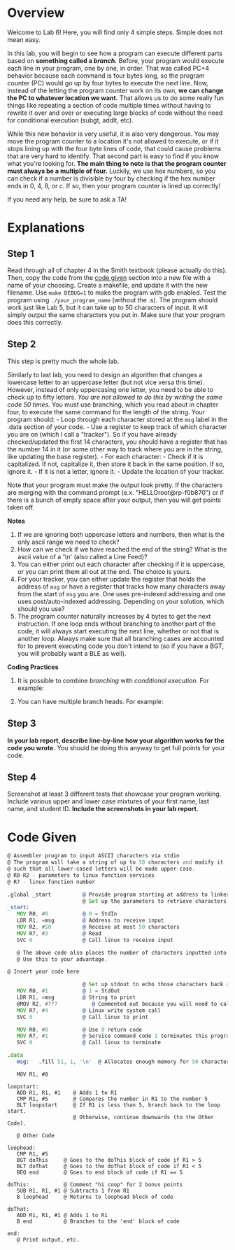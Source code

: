 # Overview
Welcome to Lab 6! Here, you will find only 4 simple steps. Simple does not mean easy.

In this lab, you will begin to see how a program can execute different parts based on **something called a *branch.*** Before, your program would execute each line in your program, one by one, in order. That was called PC+4 behavior because each command is four bytes long, so the program counter (PC) would go up by four bytes to execute the next line. Now, instead of the letting the program counter work on its own, **we can change the PC to whatever location we want.** That allows us to do some really fun things like repeating a section of code multiple times without having to rewrite it over and over or executing large blocks of code without the need for conditional execution (subgt, addlt, etc). 

While this new behavior is very useful, it is also very dangerous. You may move the program counter to a location it's not allowed to execute, or if it stops lining up with the four byte lines of code, that could cause problems that are very hard to identify. That second part is easy to find if you know what you're looking for. **The main thing to note is that the program counter must always be a multiple of four.** Luckily, we use hex numbers, so you can check if a number is divisible by four by checking if the hex number ends in 0, 4, 8, or c. If so, then your program counter is lined up correctly!

If you need any help, be sure to ask a TA!

# Explanations
## Step 1
Read through all of chapter 4 in the Smith textbook (please actually do this). Then, copy the code from the [code given](#code-given) section into a new file with a name of your choosing. Create a makefile, and update it with the new filename. Use `make DEBUG=1` to make the program with gdb enabled. Test the program using `./your_program_name` (without the .s). The program should work just like Lab 5, but it can take up to 50 characters of input. It will simply output the same characters you put in. Make sure that your program does this correctly.

## Step 2
This step is pretty much the whole lab.

Similarly to last lab, you need to design an algorithm that changes a lowercase letter to an uppercase letter (but not vice versa this time). However, instead of only uppercasing one letter, you need to be able to check up to fifty letters. *You are not allowed to do this by writing the same code 50 times.* You must use branching, which you read about in chapter four, to execute the same command for the length of the string. Your program should:
    - Loop through each character stored at the `msg` label in the .data section of your code.
    - Use a register to keep track of which character you are on (which I call a "tracker"). So if you have already checked/updated the first 14 characters, you should have a register that has the number 14 in it (or some other way to track where you are in the string, like updating the base register).
    - For each character:
        - Check if it is capitalized. If not, capitalize it, then store it back in the same position. If so, ignore it.
        - If it is not a letter, ignore it.
        - Update the location of your tracker.

Note that your program must make the output look pretty. If the characters are merging with the command prompt (e.x. "HELLOroot@rp-f0b870") or if there is a bunch of empty space after your output, then you will get points taken off.

**Notes**
1. If we are ignoring both uppercase letters and numbers, then what is the only ascii range we need to check?
2. How can we check if we have reached the end of the string? What is the ascii value of a '\n' (also called a Line Feed)?
3. You can either print out each character after checking if it is uppercase, or you can print them all out at the end. The choice is yours.
4. For your tracker, you can either update the register that holds the address of `msg` or have a register that tracks how many characters away from the start of `msg` you are. One uses pre-indexed addressing and one uses post/auto-indexed addressing. Depending on your solution, which should you use?
5. The program counter naturally increases by 4 bytes to get the next instruction. If one loop ends without branching to another part of the code, it will always start executing the next line, whether or not that is another loop. Always make sure that all branching cases are accounted for to prevent executing code you don't intend to (so if you have a BGT, you will probably want a BLE as well).

**Coding Practices**
1. It is possible to combine *branching* with *conditional execution.* For example:



2. You can have multiple branch heads. For example:



## Step 3
**In your lab report, describe line-by-line how your algorithm works for the code you wrote.** You should be doing this anyway to get full points for your code.

## Step 4
Screenshot at least 3 different tests that showcase your program working. Include various upper and lower case mixtures of your first name, last name, and student ID. **Include the screenshots in your lab report.**

# Code Given
```asm
@ Assembler program to input ASCII characters via stdin 
@ The program will take a string of up to 50 characters and modify it 
@ such that all lower-cased letters will be made upper-case. 
@ R0-R2 - parameters to linux function services 
@ R7 - linux function number 

.global _start          @ Provide program starting at address to linker 
                        @ Set up the parameters to retrieve characters and then call Linux to do it. 
_start:   
   MOV R0, #0           @ 0 = StdIn 
   LDR R1, =msg         @ Address to receive input 
   MOV R2, #50          @ Receive at most 50 characters 
   MOV R7, #3           @ Read 
   SVC 0                @ Call linux to receive input 

   @ The above code also places the number of characters inputted into R0
   @ Use this to your advantage.

@ Insert your code here 

                        @ Set up stdout to echo those characters back and then call Linux to do it. 
   MOV R0, #1           @ 1 = StdOut 
   LDR R1, =msg         @ String to print 
   @MOV R2, #???           @ Commented out because you will need to calculate the string length 
   MOV R7, #4           @ Linux write system call 
   SVC 0                @ Call linux to print 

   MOV R0, #0           @ Use 0 return code 
   MOV R7, #1           @ Service command code 1 terminates this program 
   SVC 0                @ Call linux to terminate 

.data 
   msg:   .fill 51, 1, '\n'  @ Allocates enough memory for 50 characters 
```

```assembly
   MOV R1, #0

loopstart:
   ADD R1, R1, #1    @ Adds 1 to R1
   CMP R1, #5        @ Compares the number in R1 to the number 5
   BLT loopstart     @ If R1 is less than 5, branch back to the loop start.
                     @ Otherwise, continue downwards (to the Other Code).

   @ Other Code
```

```assembly
loophead:
   CMP R1, #5
   BGT doThis     @ Goes to the doThis block of code if R1 > 5
   BLT doThat     @ Goes to the doThat block of code if R1 < 5
   BEQ end        @ Goes to end block of code if R1 == 5

doThis:           @ Comment "hi coop" for 2 bonus points
   SUB R1, R1, #1 @ Subtracts 1 from R1
   B loophead     @ Returns to loophead block of code

doThat:
   ADD R1, R1, #1 @ Adds 1 to R1
   B end          @ Branches to the 'end' block of code

end:
   @ Print output, etc.

```